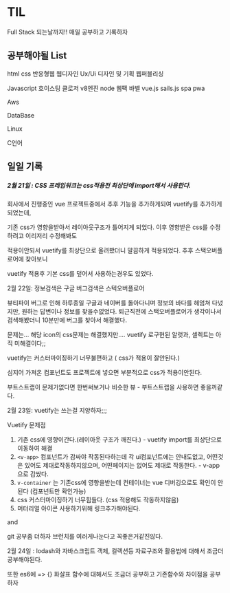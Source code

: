 # TIL
Full Stack 되는날까지!! 매일 공부하고 기록하자

## 공부해야될 List
html
css
반응형웹
웹디자인
Ux/Ui 디자인 및 기획
웹퍼블리싱

Javascript
  호이스팅
  클로저
 v8엔진
 node
 웹팩
 바벨
 vue.js
 sails.js
  spa
  pwa


Aws


DataBase

Linux

C언어

 

## 일일 기록

##### 2월 21일 : CSS 프레임워크는 css적용전 최상단에 import해서 사용한다.

회사에서 진행중인  vue 프로젝트중에서 추후 기능을 추가하게되여 vuetify를 추가하게 되었는데,

기존 css가 영향을받아서 레이아웃구조가 틀어지게 되었다. 이후 영향받은 css를 수정하려고 이리저리 수정해봐도 

적용이안되서 vuetify를 최상단으로 올려봤더니 말끔하게 적용되었다. 추후 스택오버플로어에 찾아보니

vuetify 적용후 기본 css를 덮어서 사용하는경우도 있었다.



2월 22일: 정보검색은 구글 버그검색은 스텍오버플로어

뷰티파이 버그로 인해 하루종일 구글과 네이버를 돌아다니며 정보의 바다를 헤엄쳐 다녔지만, 원하는 답변이나 정보를 찾을수없었다. 퇴근직전에 스택오버플로어가 생각이나서 검색해봤더니 10분만에 버그를 찾아서 해결했다.

문제는... 해당 icon의 css문제는 해결했지만.... vuetify 로구현된 알럿과, 셀렉트는 아직 미해결이다;;



vuetify는 커스터마이징하기 너무불편하고 ( css가 적용이 잘안된다.)

심지어 가져온 컴포넌트도 프로젝트에 넣으면 부분적으로 css가 적용이안된다.

부트스트랩이 문제가없다면 한번써보거나 비슷한 뷰 - 부트스트랩을 사용하면 좋을꺼같다.





2월 23일: vuetify는 쓰는걸 지양하자;;; 

Vuetify 문제점

1. 기존 css에 영향이간다.(레이아웃 구조가 깨진다.) - vuetify import를 최상단으로 이동하여 해결
2. `<v-app>` 컴포넌트가 감싸야 작동된다하는데  각 ui컴포넌트에는 안내도없고, 어떤것은 있어도 제대로작동하지않으며, 어떤페이지는 없어도 제대로 작동한다. - v-app으로 감쌌다.
3. `v-container` 는 기존css에 영향을받는데 컨테이너는 vue 디버깅으로도 확인이 안된다 (컴포넌트만 확인가능) 
4. css 커스터마이징하기 너무힘들다. (css 적용해도 작동하지않음)
5. 머터리얼 아이콘 사용하기위해 링크추가해야된다.

and 

git 공부좀 더하자 브런치를 여러게나눈다고 꼭좋은거같진않다.



2월 24일 : lodash와 자바스크립트 객체, 컬렉션등 자료구조와 활용법에 대해서 조금더 공부해야된다.

또한 es6에 => {} 화살표 함수에 대해서도 조금더 공부하고 기존함수와 차이점을 공부하자
